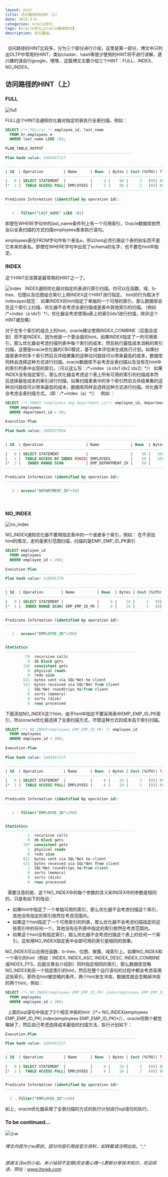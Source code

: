 ```yaml
---
layout: post
title: 访问路径的HINT（上）
date: 2015-3-6
categories: oracle优化
tags: [oracle优化,oracle基础知识]
description: 优化基础。
---
```

 
访问路径的HINT比较多，分为三个部分进行介绍，这里是第一部分，博文中只列出OLTP中常用的HINT，类似cluster、hash等很少使用的HINT将不进行讲解，感兴趣的请自行google，嘿嘿...
这篇博文主要介绍三个HINT：FULL、INDEX、NO_INDEX。

## 访问路径的HINT（上）

### FULL

![full](https://docs.oracle.com/cd/E11882_01/server.112/e41084/img/full_hint.gif)

FULL这个HINT会通知优化器对指定的表执行全表扫描，例如：

```sql
SELECT /*+ FULL(e) */ employee_id, last_name
  FROM hr.employees e
  WHERE last_name LIKE :b1;
  
PLAN_TABLE_OUTPUT
---------------------------------------------------------
Plan hash value: 1445457117

-------------------------------------------------------------------------------
| Id  | Operation         | Name      | Rows  | Bytes | Cost (%CPU)| Time     |
-------------------------------------------------------------------------------
|   0 | SELECT STATEMENT  |           |     5 |    60 |     3   (0)| 00:00:01 |
|*  1 |  TABLE ACCESS FULL| EMPLOYEES |     5 |    60 |     3   (0)| 00:00:01 |
-------------------------------------------------------------------------------

Predicate Information (identified by operation id):
---------------------------------------------------

   1 - filter("LAST_NAME" LIKE :B1)
```

即使在WHERE字句中的last_name条件列上有一个可用索引，Oracle数据库依然会以全表扫描的方式扫描employees表来执行语句。

employees表在FROM字句中有个表名e，所以hint必须引用这个表的别名而不是它本来的表名。即使在WHERE字句中出现了schema的名字，也不要在hint中指定。

### INDEX
这个HINT应该算是最常用的HINT之一了。

![index](https://docs.oracle.com/cd/E11882_01/server.112/e41084/img/index_hint.gif)
 
INDEX通知优化器对指定的表进行索引扫描。你可以在函数、域、b-tree、位图以及位图组合索引上用INDEX这个HINT进行指定。
hint的行为取决于indexspec规范：
如果INDEX的hint指定了单独的一个可用的索引，那么数据库会在这个索引上扫描，优化器不会考虑全表扫描或是表中其他索引的扫描。（例如 /\*+index（a idx1）\*/，优化器会考虑使用a表上的索引idx1进行扫描，除非这个HINT被忽略） 

对于在多个索引的组合上的hint，oracle建议使用INDEX_COMBINE（后面会说到）而不是INDEX，因为他是一个更全面的hint。如果INDEX指定了一列可用索引，那么优化器会考虑扫描列表中每个索引的成本，然后执行最低成本消耗的索引扫描，这便是oracle优化器的CBO模式，基于成本评估来生成执行计划。如果扫描里表中的多个索引然后合并结果集的这种访问路径可以带来最低的成本，数据库同样会选择这种方式进行扫描。oracle数据库不会考虑全表扫描以及没有在hint中的索引列表中出现的索引。（可以这么写：/\*+index（a  idx1 idx2 idx2）\*/）
如果INDEX没有指定索引，那么优化器会考虑这个表上所有可用的索引的扫描成本然后选择最低成本的索引进行扫描。如果扫描里表中的多个索引然后合并结果集的这种访问路径可以带来最低的成本，数据库同样会选择这种方式进行扫描。优化器不会考虑全表扫描方式。（即：/\*+index（a）\*/）
 
例如 ：

```sql
SELECT /*+ INDEX (employees emp_department_ix)*/ employee_id, department_id
  FROM employees
  WHERE department_id > 50;
  
Execution Plan
----------------------------------------------------------
Plan hash value: 2056577954

-------------------------------------------------------------------------------------------------
| Id  | Operation                   | Name              | Rows  | Bytes | Cost (%CPU)| Time     |
-------------------------------------------------------------------------------------------------
|   0 | SELECT STATEMENT            |                   |    50 |   350 |     5   (0)| 00:00:01 |
|   1 |  TABLE ACCESS BY INDEX ROWID| EMPLOYEES         |    50 |   350 |     5   (0)| 00:00:01 |
|*  2 |   INDEX RANGE SCAN          | EMP_DEPARTMENT_IX |    50 |       |     1   (0)| 00:00:01 |
-------------------------------------------------------------------------------------------------

Predicate Information (identified by operation id):
---------------------------------------------------

   2 - access("DEPARTMENT_ID">50)  
```
 
 
### NO_INDEX

![no_index](https://docs.oracle.com/cd/E11882_01/server.112/e41084/img/no_index_hint.gif)

NO_INDEX通知优化器不要用指定表中的一个或者多个索引，例如：
在不添加hint的情况，走的是索引范围扫描，扫描的是EMP_EMP_ID_PK索引

```sql
SELECT employee_id
  FROM employees
  WHERE employee_id > 200;
  
Execution Plan
----------------------------------------------------------
Plan hash value: 418591270

----------------------------------------------------------------------------------
| Id  | Operation        | Name          | Rows  | Bytes | Cost (%CPU)| Time     |
----------------------------------------------------------------------------------
|   0 | SELECT STATEMENT |               |     6 |    24 |     1   (0)| 00:00:01 |
|*  1 |  INDEX RANGE SCAN| EMP_EMP_ID_PK |     6 |    24 |     1   (0)| 00:00:01 |
----------------------------------------------------------------------------------

Predicate Information (identified by operation id):
---------------------------------------------------

   1 - access("EMPLOYEE_ID">200)


Statistics
----------------------------------------------------------
         74  recursive calls
          0  db block gets
        110  consistent gets
          0  physical reads
          0  redo size
        621  bytes sent via SQL*Net to client
        523  bytes received via SQL*Net from client
          2  SQL*Net roundtrips to/from client
          6  sorts (memory)
          0  sorts (disk)
          6  rows processed  
```

下面添加NO_INDEX这个hint，由于hint中指定不要采用表中EMP_EMP_ID_PK索引，所以oracle优化器选择了全表扫描方式，尽管这种方式的成本高于索引扫描。

```sql
SELECT /*+ NO_INDEX(employees EMP_EMP_ID_PK) */ employee_id
  FROM employees
  WHERE employee_id > 200;
  
Execution Plan
----------------------------------------------------------
Plan hash value: 1445457117

-------------------------------------------------------------------------------
| Id  | Operation         | Name      | Rows  | Bytes | Cost (%CPU)| Time     |
-------------------------------------------------------------------------------
|   0 | SELECT STATEMENT  |           |     6 |    24 |     3   (0)| 00:00:01 |
|*  1 |  TABLE ACCESS FULL| EMPLOYEES |     6 |    24 |     3   (0)| 00:00:01 |
-------------------------------------------------------------------------------

Predicate Information (identified by operation id):
---------------------------------------------------

   1 - filter("EMPLOYEE_ID">200)


Statistics
----------------------------------------------------------
          1  recursive calls
          0  db block gets
        197  consistent gets
          1  physical reads
          0  redo size
        621  bytes sent via SQL*Net to client
        523  bytes received via SQL*Net from client
          2  SQL*Net roundtrips to/from client
          0  sorts (memory)
          0  sorts (disk)
          6  rows processed
```
 
需要注意的是，这个NO_INDEX中的每个参数的含义和INDEX中的参数是相同的，只是有如下的改动：

- 如果hint中指定了一个单独可用的索引，那么优化器不会考虑扫描这个索引，其他没有指定的索引依然在考虑范围内。
- 如果这个hint指定了一个可用索引的列表，那么优化器不会考虑扫描指定的这些索引中的任何一个。其他没有在列表中指定的索引依然在考虑范围内。
- 如果这个hint没有指定索引，那么优化器不会考虑扫描这个表上的任何一个索引。这和用NO_INDEX指定表中全部可用的索引是相同的效果。

NO_INDEX可以应用在函数、b-tree、位图、聚簇、域索引上。如果NO_INDEX和一个索引的hint（例如：INDEX, INDEX_ASC, INDEX_DESC, INDEX_COMBINE或INDEX_FFS，后面文章会介绍到）同时指定相同的索引，那么数据库忽略NO_INDEX和另一个指定索引的hint，然后在整个运行语句的过程中都会考虑采用这些索引，即符合hint被忽略的条件，两个hint发生冲突，数据库就会忽略掉冲突的两个hint，例如： 

```sql
SELECT /*+ NO_INDEX(employees EMP_EMP_ID_PK) index(employees EMP_EMP_ID_PK)*/ employee_id
  FROM employees
  WHERE employee_id > 200;
```
 
上面的sql语句中指定了2个相互冲突的hint（/\*+ NO_INDEX(employees EMP_EMP_ID_PK) index(employees EMP_EMP_ID_PK)\*/），oracle将两个都忽略掉了，然后自己考虑选择成本最低的扫描方法，执行计划如下：
 
 ```sql
 Execution Plan
----------------------------------------------------------
Plan hash value: 1445457117

-------------------------------------------------------------------------------
| Id  | Operation         | Name      | Rows  | Bytes | Cost (%CPU)| Time     |
-------------------------------------------------------------------------------
|   0 | SELECT STATEMENT  |           |     6 |    24 |     3   (0)| 00:00:01 |
|*  1 |  TABLE ACCESS FULL| EMPLOYEES |     6 |    24 |     3   (0)| 00:00:01 |
-------------------------------------------------------------------------------

Predicate Information (identified by operation id):
---------------------------------------------------

   1 - filter("EMPLOYEE_ID">200)
 ```
 
 如上，oracle优化器采用了全表扫描的方式的执行计划进行sql语句的执行。
 
### To be continued...

![小w](https://wx2.sinaimg.cn/mw1024/891ecf4fly1fr361nvrcnj207w07sad7.jpg)

###### 博文内容为小w原创，部分内容引用自官方资料，如转载请注明出处。^_^

###### 感谢关注w的小站，本小站将不定期(完全看心情～)更新分享技术知识，欢迎阅读，网址：www.itwwb.com
